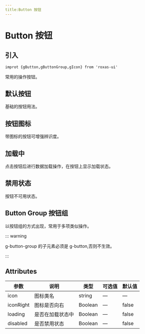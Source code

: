 ```yaml
---
title:Button 按钮
---
```


# Button 按钮

## 引入

```
improt {gButton,gButtonGroup,gIcon} from 'roxas-ui'
```

常用的操作按钮。

## 默认按钮

基础的按钮用法。

<ClientOnly>
  <button-demo/>
</ClientOnly>

## 按钮图标

带图标的按钮可增强辨识度。

<ClientOnly>
  <button-demo-icon/>
</ClientOnly>

## 加载中

点击按钮后进行数据加载操作，在按钮上显示加载状态。

<ClientOnly>
  <button-demo-loading/>
</ClientOnly>

## 禁用状态

按钮不可用状态。

<ClientOnly>
  <button-demo-disabled/>
</ClientOnly>

## Button Group 按钮组

以按钮组的方式出现，常用于多项类似操作。

<ClientOnly>
  <button-group-demo/>
</ClientOnly>

::: warning

g-button-group 的子元素必须是 g-button,否则不生效。

:::

## Attributes

| 参数      | 说明             | 类型    | 可选值 | 默认值 |
| --------- | ---------------- | ------- | ------ | ------ |
| icon      | 图标类名         | string  | —      | —      |
| iconRight | 图标是否向右     | Boolean | —      | false  |
| loading   | 是否在加载状态中 | Boolean | —      | false  |
| disabled  | 是否禁用状态     | Boolean | —      | false  |
